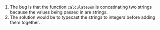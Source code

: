 1. The bug is that the function ``calculateSum`` is concatinating two strings because the values being passed in are strings.
2. The solution would be to typecast the strings to integers before adding them together.